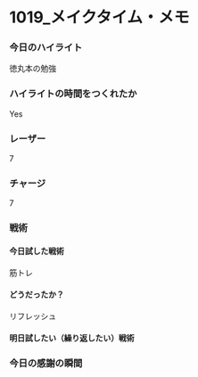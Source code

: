 # 1019\_メイクタイム・メモ

### 今日のハイライト

徳丸本の勉強

### ハイライトの時間をつくれたか

Yes

### レーザー

7

### チャージ

7

### 戦術

#### 今日試した戦術

筋トレ

#### どうだったか？

リフレッシュ

#### 明日試したい（繰り返したい）戦術

### 今日の感謝の瞬間
